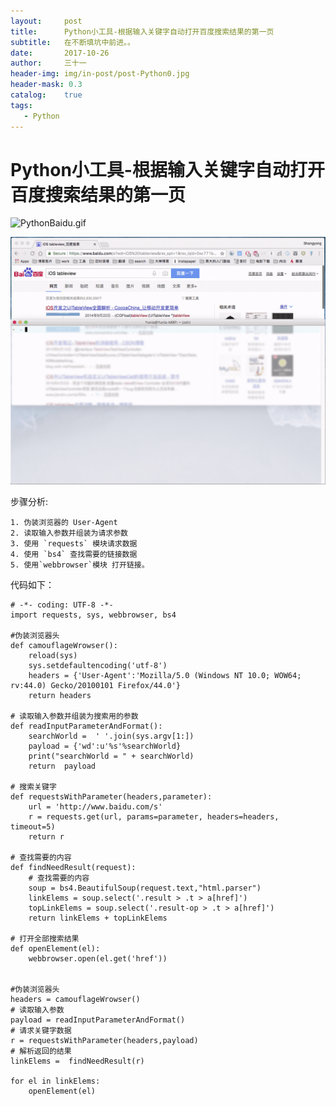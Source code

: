 ```yaml
---
layout:     post
title:      Python小工具-根据输入关键字自动打开百度搜索结果的第一页
subtitle:   在不断填坑中前进。。
date:       2017-10-26
author:     三十一
header-img: img/in-post/post-Python0.jpg
header-mask: 0.3
catalog:    true
tags:
   - Python
---
```


# Python小工具-根据输入关键字自动打开百度搜索结果的第一页


![PythonBaidu.gif](http://upload-images.jianshu.io/upload_images/234403-493ea52f7309279f.gif?imageMogr2/auto-orient/strip)

![PythonBaidu.gif](/img/in-post/PythonBaidu.gif)

步骤分析:

    1. 伪装浏览器的 User-Agent
    2. 读取输入参数并组装为请求参数
    3. 使用 `requests` 模块请求数据
    4. 使用 `bs4` 查找需要的链接数据
    5. 使用`webbrowser`模块 打开链接。
代码如下：

```
# -*- coding: UTF-8 -*-
import requests, sys, webbrowser, bs4

#伪装浏览器头
def camouflageWrowser():
    reload(sys)
    sys.setdefaultencoding('utf-8')
    headers = {'User-Agent':'Mozilla/5.0 (Windows NT 10.0; WOW64; rv:44.0) Gecko/20100101 Firefox/44.0'}
    return headers

# 读取输入参数并组装为搜索用的参数
def readInputParameterAndFormat():
    searchWorld =  ' '.join(sys.argv[1:])
    payload = {'wd':u'%s'%searchWorld}
    print("searchWorld = " + searchWorld)
    return  payload

# 搜索关键字
def requestsWithParameter(headers,parameter):
    url = 'http://www.baidu.com/s'
    r = requests.get(url, params=parameter, headers=headers, timeout=5)
    return r

# 查找需要的内容
def findNeedResult(request):
    # 查找需要的内容
    soup = bs4.BeautifulSoup(request.text,"html.parser")
    linkElems = soup.select('.result > .t > a[href]')
    topLinkElems = soup.select('.result-op > .t > a[href]')
    return linkElems + topLinkElems

# 打开全部搜索结果
def openElement(el):
    webbrowser.open(el.get('href'))


#伪装浏览器头
headers = camouflageWrowser()
# 读取输入参数
payload = readInputParameterAndFormat()
# 请求关键字数据
r = requestsWithParameter(headers,payload)
# 解析返回的结果
linkElems =  findNeedResult(r)

for el in linkElems:
    openElement(el)

```

